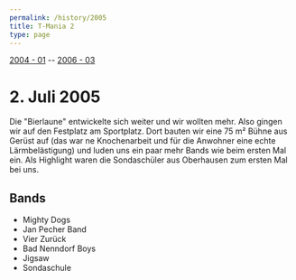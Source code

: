 ```yaml
---
permalink: /history/2005
title: T-Mania 2
type: page
---
```


[2004 - 01](/history/2004) -- [2006 - 03](/history/2006)

# 2. Juli 2005

<!-- ![2007]( {{ '/assets/images/2007-plakat.jpg' | relative_url }} ) -->

Die "Bierlaune" entwickelte sich weiter und wir wollten mehr. Also gingen wir auf den Festplatz am Sportplatz. Dort bauten wir eine 75 m² Bühne aus Gerüst auf (das war ne Knochenarbeit und für die Anwohner eine echte Lärmbelästigung) und luden uns ein paar mehr Bands wie beim ersten Mal ein. Als Highlight waren die Sondaschüler aus Oberhausen zum ersten Mal bei uns.

## Bands

- Mighty Dogs
- Jan Pecher Band
- Vier Zurück
- Bad Nenndorf Boys
- Jigsaw
- Sondaschule